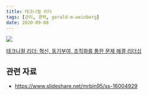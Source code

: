 ```yaml
---
title: 테크니컬 리더
tags: [관리, 경력, gerald-m-weinberg]
date: 2020-09-08
---
```


![](https://image.yes24.com/momo/TopCate230/MidCate003/22924083.jpg)

[테크니컬 리더: 혁신, 동기부여, 조직화를 통한 문제 해결 리더십](http://www.yes24.com/Product/Goods/8301368)

## 관련 자료
* https://www.slideshare.net/mrbin95/ss-16004929
